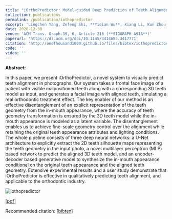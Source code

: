 ```yaml
---
title: "iOrthoPredictor: Model-guided Deep Prediction of Teeth Alignment"
collection: publications
permalink: /publication/iothopredictor
excerpt: 'Lingchen Yang, Zefeng Shi, **Yiqian Wu**, Xiang Li, Kun Zhou, Hongbo Fu, Youyi Zheng.'
date: 2020-12-30
venue: 'ACM Trans. Graph.39, 6, Article 216 (**SIGGRAPH ASIA**)'
paperurl: 'https://dl.acm.org/doi/10.1145/3414685.3417771'
citation: 'http://oneThousand1000.github.io/files/bibtex/iothopredictor.html'
code: ''
video: ''
---
```


<b>Abstract:</b>

In this paper, we present iOrthoPredictor, a novel system to visually predict teeth alignment in photographs. Our system takes a frontal face image of a patient with visible malpositioned teeth along with a corresponding 3D teeth model as input, and generates a facial image with aligned teeth, simulating a real orthodontic treatment effect. The key enabler of our method is an effective disentanglement of an explicit representation of the teeth geometry from the in-mouth appearance, where the accuracy of teeth geometry transformation is ensured by the 3D teeth model while the in-mouth appearance is modeled as a latent variable. The disentanglement enables us to achieve fine-scale geometry control over the alignment while retaining the original teeth appearance attributes and lighting conditions. The whole pipeline consists of three deep neural networks: a U-Net architecture to explicitly extract the 2D teeth silhouette maps representing the teeth geometry in the input photo, a novel multilayer perceptron (MLP) based network to predict the aligned 3D teeth model, and an encoder-decoder based generative model to synthesize the in-mouth appearance conditional on the original teeth appearance and the aligned teeth geometry. Extensive experimental results and a user study demonstrate that iOrthoPredictor is effective in qualitatively predicting teeth alignment, and applicable to the orthodontic industry. 


![iothopredictor](http://oneThousand1000.github.io/images/publications/iothopredictor.png)

[[pdf]](https://dl.acm.org/doi/10.1145/3414685.3417771)

Recommended citation: [[bibtex]](http://oneThousand1000.github.io/files/bibtex/iothopredictor.html)
